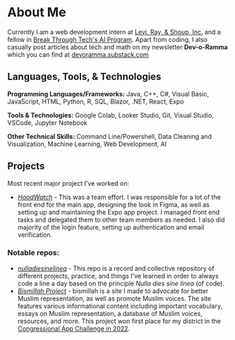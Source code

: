# About Me
Currently I am a web development intern at [Levi, Ray, & Shoup, Inc.](https://www.lrswebsolutions.com/) and a fellow in [Break Through Tech's AI Program](https://www.breakthroughtech.org/programs/the-ai-program/). 
Apart from coding, I also casually post articles about tech and math on my newsletter **Dev-o-Ramma** which you can find at [devoramma.substack.com](https://devoramma.substack.com/)

## Languages, Tools, & Technologies
**Programming Languages/Frameworks:** Java, C++, C#, Visual Basic, JavaScript, HTML, Python, R, SQL, Blazor, .NET, React, Expo

**Tools & Technologies:** Google Colab, Looker Studio, Git, Visual Studio, VSCode, Jupyter Notebook

**Other Technical Skills:** Command Line/Powershell, Data Cleaning and Visualization, Machine Learning, Web Development, AI

## Projects
Most recent major project I've worked on:
- [_HoodWatch_](https://github.com/mrchow330/Neighborhood-Safety-App) - This was a team effort. I was responsible for a lot of the front end for the main app, designing the look in Figma, as well as setting up and maintaining the Expo app project. I managed front end tasks and delegated them to other team members as needed. I also did majority of the login feature, setting up authentication and email verification.
  
### Notable repos:

- [_nulladiesinelinea_](https://github.com/warramma/nulladiessinelinea/tree/main) - This repo is a record and collective repository of different projects, practice, and things I've learned in order to always code a line a day based on the principle *Nulla dies sine linea* (of code). 
- [_Bismillah Project_](https://warramma.github.io/bismillah-twopointoh/) - bismillah is a site I made to advocate for better Muslim representation, as well as promote Muslim voices. The site features various informational content including important vocabulary, essays on Muslim representation, a database of Muslim voices, resources, and more. This project won first place for my district in the [Congressional App Challenge in 2022](https://www.congressionalappchallenge.us/22-il18/).
